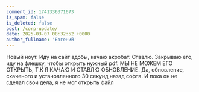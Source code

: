 ```yaml
---
comment_id: 1741336371673
is_spam: false
is_deleted: false
post: /corp-update/
date: 2025-03-07 08:32:52 +0000
author_fullname: 'Евгений'
---
```


Новый ноут. Иду на сайт адобы, качаю акробат. Ставлю. Закрываю его, иду на флешку, чтобы открыть нужный pdf. МЫ НЕ МОЖЕМ ЕГО ОТКРЫТЬ, Т.К Я КАЧАЮ И СТАВЛЮ ОБНОВЛЕНИЕ. Да, обновление, скаченого и установленного 30 секунд назад софта. И пока он не сделал свои дела, я не мог открыть файл
